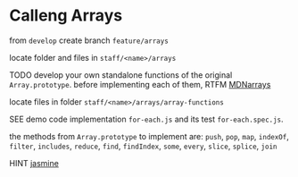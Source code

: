 # Calleng Arrays


from `develop` create branch `feature/arrays`

locate folder and files in `staff/<name>/arrays`

TODO develop your own standalone functions of the original `Array.prototype`. before implementing each of them, RTFM [MDNarrays](https://developer.mozilla.org/en-US/docs/Web/JavaScript/Reference/Global_Objects/Array)

locate files in folder `staff/<name>/arrays/array-functions`

SEE demo code implementation `for-each.js` and its test `for-each.spec.js`.

the methods from `Array.prototype` to implement are: `push`, `pop`, `map`, `indexOf`, `filter`, `includes`, `reduce`, `find`, `findIndex`, `some`, `every`, `slice`, `splice`, `join`

HINT [jasmine](https://jasmine.github.io/tutorials/your_first_suite)